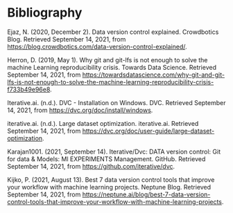 # Bibliography

Ejaz, N. (2020, December 2). Data version control explained. Crowdbotics Blog. Retrieved September 14, 2021, from https://blog.crowdbotics.com/data-version-control-explained/. 

Herron, D. (2019, May 1). Why git and git-lfs is not enough to solve the machine Learning reproducibility crisis. Towards Data Science. Retrieved September 14, 2021, from https://towardsdatascience.com/why-git-and-git-lfs-is-not-enough-to-solve-the-machine-learning-reproducibility-crisis-f733b49e96e8. 

Iterative.ai. (n.d.). DVC - Installation on Windows. DVC. Retrieved September 14, 2021, from https://dvc.org/doc/install/windows. 

iterative.ai. (n.d.). Large dataset optimization. iterative.ai. Retrieved September 14, 2021, from https://dvc.org/doc/user-guide/large-dataset-optimization. 

Karajan1001. (2021, September 14). Iterative/Dvc: DATA version control: Git for data &amp; Models: Ml EXPERIMENTS Management. GitHub. Retrieved September 14, 2021, from https://github.com/iterative/dvc. 

Kijko, P. (2021, August 13). Best 7 data version control tools that improve your workflow with machine learning projects. Neptune Blog. Retrieved September 14, 2021, from https://neptune.ai/blog/best-7-data-version-control-tools-that-improve-your-workflow-with-machine-learning-projects. 

